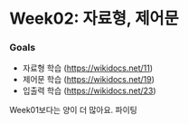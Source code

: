 # Week02:  자료형, 제어문

### Goals
- 자료형 학습 (https://wikidocs.net/11)
- 제어문 학습 (https://wikidocs.net/19)
- 입출력 학습 (https://wikidocs.net/23)

Week01보다는 양이 더 많아요. 파이팅 
